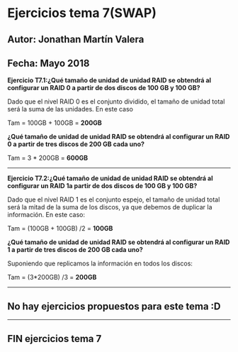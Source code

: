 # Ejercicios tema 7(SWAP)
## Autor: Jonathan Martín Valera
## Fecha: Mayo 2018

**Ejercicio T7.1:¿Qué tamaño de unidad de unidad RAID se obtendrá al configurar un RAID 0 a partir de dos discos de 100 GB y 100 GB?**

Dado que el nivel RAID 0 es el conjunto dividido, el tamaño de unidad total será la suma de las unidades. En este caso

Tam = 100GB + 100GB = **200GB**

**¿Qué tamaño de unidad de unidad RAID se obtendrá al configurar un RAID 0 a partir de tres discos de 200 GB cada uno?** 

Tam = 3 * 200GB = **600GB**

---

**Ejercicio T7.2:¿Qué tamaño de unidad de unidad RAID se obtendrá al configurar un RAID 1a partir de dos discos de 100 GB y 100 GB?** 

Dado que el nivel RAID 1 es el conjunto espejo, el tamaño de unidad total será la mitad de la suma de los discos, ya que debemos de duplicar la información. En este caso:

Tam = (100GB + 100GB) /2 = **100GB**

**¿Qué tamaño de unidad de unidad RAID se obtendrá al configurar un RAID 1 a partir de tres discos de 200 GB cada uno?** 

Suponiendo que replicamos la información en todos los discos:

Tam = (3*200GB) /3 = **200GB**


---

## No hay ejercicios propuestos para este tema :D

--- 

##  FIN ejercicios tema 7
